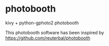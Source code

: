# photobooth
kivy + python-gphoto2 photobooth

This photobooth software has been inspired by https://github.com/reuterbal/photobooth
